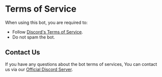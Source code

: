 # Terms of Service

When using this bot, you are required to:

- Follow [Discord's Terms of Service](https://discord.com/terms).
- Do not spam the bot.

## Contact Us

If you have any questions about the bot terms of services, You can contact us via our [Official Discord Server](https://discord.gg/8kYtKWT2VA).
